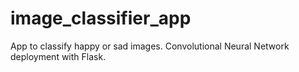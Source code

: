 # image_classifier_app
App to classify happy or sad images.
Convolutional Neural Network deployment with Flask. 
